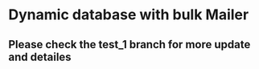 # Dynamic database with bulk Mailer

## Please check the test_1 branch for more update and detailes
